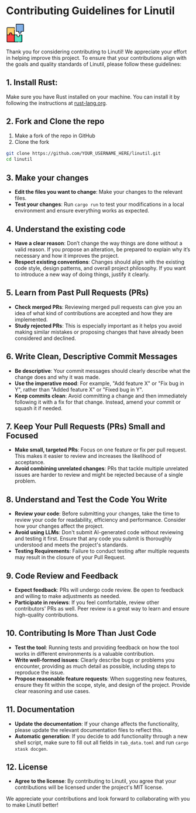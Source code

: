 # Contributing Guidelines for Linutil

<img src="../assets/contribute.png" width="50">

Thank you for considering contributing to Linutil! We appreciate your effort in helping improve this project. To ensure that your contributions align with the goals and quality standards of Linutil, please follow these guidelines:

## 1. **Install Rust**: 

Make sure you have Rust installed on your machine. You can install it by following the instructions at [rust-lang.org](https://www.rust-lang.org/tools/install).

## 2. **Fork and Clone the repo**

1. Make a fork of the repo in GitHub
2. Clone the fork
```bash
git clone https://github.com/YOUR_USERNAME_HERE/linutil.git
cd linutil
   ```

## 3. Make your changes

- **Edit the files you want to change**: Make your changes to the relevant files.
- **Test your changes**: Run `cargo run` to test your modifications in a local environment and ensure everything works as expected.

## 4. Understand the existing code

- **Have a clear reason**: Don’t change the way things are done without a valid reason. If you propose an alteration, be prepared to explain why it’s necessary and how it improves the project.
- **Respect existing conventions**: Changes should align with the existing code style, design patterns, and overall project philosophy. If you want to introduce a new way of doing things, justify it clearly.

## 5. Learn from Past Pull Requests (PRs)

- **Check merged PRs**: Reviewing merged pull requests can give you an idea of what kind of contributions are accepted and how they are implemented.
- **Study rejected PRs**: This is especially important as it helps you avoid making similar mistakes or proposing changes that have already been considered and declined.

## 6. Write Clean, Descriptive Commit Messages

- **Be descriptive**: Your commit messages should clearly describe what the change does and why it was made.
- **Use the imperative mood**: For example, "Add feature X" or "Fix bug in Y", rather than "Added feature X" or "Fixed bug in Y".
- **Keep commits clean**: Avoid committing a change and then immediately following it with a fix for that change. Instead, amend your commit or squash it if needed.

## 7. Keep Your Pull Requests (PRs) Small and Focused

- **Make small, targeted PRs**: Focus on one feature or fix per pull request. This makes it easier to review and increases the likelihood of acceptance.
- **Avoid combining unrelated changes**: PRs that tackle multiple unrelated issues are harder to review and might be rejected because of a single problem.

## 8. Understand and Test the Code You Write

- **Review your code**: Before submitting your changes, take the time to review your code for readability, efficiency and performance. Consider how your changes affect the project.
- **Avoid using LLMs**: Don't submit AI-generated code without reviewing and testing it first. Ensure that any code you submit is thoroughly understood and meets the project's standards.
- **Testing Requirements**: Failure to conduct testing after multiple requests may result in the closure of your Pull Request.

## 9. Code Review and Feedback

- **Expect feedback**: PRs will undergo code review. Be open to feedback and willing to make adjustments as needed.
- **Participate in reviews**: If you feel comfortable, review other contributors' PRs as well. Peer review is a great way to learn and ensure high-quality contributions.

## 10. Contributing Is More Than Just Code

- **Test the tool**: Running tests and providing feedback on how the tool works in different environments is a valuable contribution.
- **Write well-formed issues**: Clearly describe bugs or problems you encounter, providing as much detail as possible, including steps to reproduce the issue.
- **Propose reasonable feature requests**: When suggesting new features, ensure they fit within the scope, style, and design of the project. Provide clear reasoning and use cases.

## 11. Documentation

- **Update the documentation**: If your change affects the functionality, please update the relevant documentation files to reflect this.
- **Automatic generation**: If you decide to add functionality through a new shell script, make sure to fill out all fields in `tab_data.toml` and run `cargo xtask docgen`.

## 12. License

- **Agree to the license**: By contributing to Linutil, you agree that your contributions will be licensed under the project's MIT license.

We appreciate your contributions and look forward to collaborating with you to make Linutil better!

